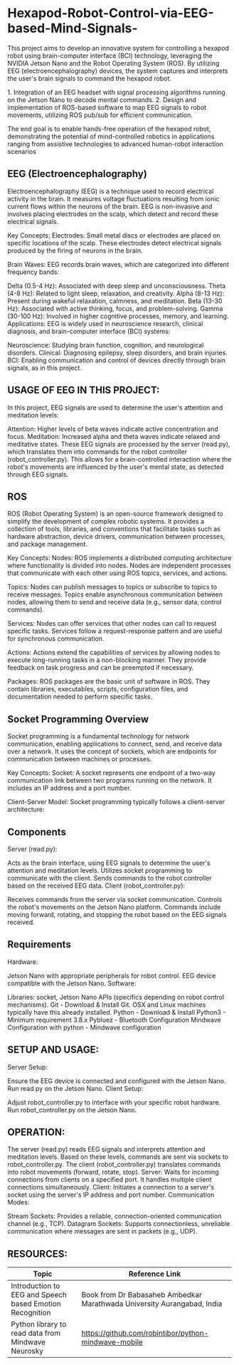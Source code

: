 # Hexapod-Robot-Control-via-EEG-based-Mind-Signals-

This project aims to develop an innovative system for controlling a hexapod robot using brain-computer interface (BCI) technology, leveraging the NVIDIA Jetson Nano and the Robot Operating System (ROS). By utilizing EEG (electroencephalography) devices, the system captures and interprets the user's brain signals to command the hexapod robot.

1.⁠ ⁠Integration of an EEG headset with signal processing algorithms running on the Jetson Nano to decode mental commands.
2.⁠ ⁠Design and implementation of ROS-based software to map EEG signals to robot movements, utilizing ROS pub/sub for efficient communication.


The end goal is to enable hands-free operation of the hexapod robot, demonstrating the potential of mind-controlled robotics in applications ranging from assistive technologies to advanced human-robot interaction scenarios




## EEG (Electroencephalography) 

Electroencephalography (EEG) is a technique used to record electrical activity in the brain. It measures voltage fluctuations resulting from ionic current flows within the neurons of the brain. EEG is non-invasive and involves placing electrodes on the scalp, which detect and record these electrical signals.

Key Concepts:
Electrodes: Small metal discs or electrodes are placed on specific locations of the scalp. These electrodes detect electrical signals produced by the firing of neurons in the brain.

Brain Waves: EEG records brain waves, which are categorized into different frequency bands:

Delta (0.5-4 Hz): Associated with deep sleep and unconsciousness.
Theta (4-8 Hz): Related to light sleep, relaxation, and creativity.
Alpha (8-13 Hz): Present during wakeful relaxation, calmness, and meditation.
Beta (13-30 Hz): Associated with active thinking, focus, and problem-solving.
Gamma (30-100 Hz): Involved in higher cognitive processes, memory, and learning.
Applications: EEG is widely used in neuroscience research, clinical diagnosis, and brain-computer interface (BCI) systems:

Neuroscience: Studying brain function, cognition, and neurological disorders.
Clinical: Diagnosing epilepsy, sleep disorders, and brain injuries.
BCI: Enabling communication and control of devices directly through brain signals, as in this project.

## USAGE OF EEG IN THIS PROJECT:
In this project, EEG signals are used to determine the user's attention and meditation levels:

Attention: Higher levels of beta waves indicate active concentration and focus.
Meditation: Increased alpha and theta waves indicate relaxed and meditative states.
These EEG signals are processed by the server (read.py), which translates them into commands for the robot controller (robot_controller.py). This allows for a brain-controlled interaction where the robot's movements are influenced by the user's mental state, as detected through EEG signals.

## ROS

ROS (Robot Operating System) is an open-source framework designed to simplify the development of complex robotic systems. It provides a collection of tools, libraries, and conventions that facilitate tasks such as hardware abstraction, device drivers, communication between processes, and package management.

Key Concepts:
Nodes: ROS implements a distributed computing architecture where functionality is divided into nodes. Nodes are independent processes that communicate with each other using ROS topics, services, and actions.

Topics: Nodes can publish messages to topics or subscribe to topics to receive messages. Topics enable asynchronous communication between nodes, allowing them to send and receive data (e.g., sensor data, control commands).

Services: Nodes can offer services that other nodes can call to request specific tasks. Services follow a request-response pattern and are useful for synchronous communication.

Actions: Actions extend the capabilities of services by allowing nodes to execute long-running tasks in a non-blocking manner. They provide feedback on task progress and can be preempted if necessary.

Packages: ROS packages are the basic unit of software in ROS. They contain libraries, executables, scripts, configuration files, and documentation needed to perform specific tasks.


## Socket Programming Overview
Socket programming is a fundamental technology for network communication, enabling applications to connect, send, and receive data over a network. It uses the concept of sockets, which are endpoints for communication between machines or processes.

Key Concepts:
Socket: A socket represents one endpoint of a two-way communication link between two programs running on the network. It includes an IP address and a port number.

Client-Server Model: Socket programming typically follows a client-server architecture:


## Components
Server (read.py):

Acts as the brain interface, using EEG signals to determine the user's attention and meditation levels.
Utilizes socket programming to communicate with the client.
Sends commands to the robot controller based on the received EEG data.
Client (robot_controller.py):

Receives commands from the server via socket communication.
Controls the robot's movements on the Jetson Nano platform.
Commands include moving forward, rotating, and stopping the robot based on the EEG signals received.

## Requirements
Hardware:

Jetson Nano with appropriate peripherals for robot control.
EEG device compatible with the Jetson Nano.
Software:

Libraries: socket, Jetson Nano APIs (specifics depending on robot control mechanisms).
Git - Download & Install Git. OSX and Linux machines typically have this already installed.
Python - Download & Install Python3 - Minimum requirement 3.8.x
Pybluez - Bluetooth Configuration
Mindwave Configuration with python - Mindwave configuration

## SETUP AND USAGE:
Server Setup:

Ensure the EEG device is connected and configured with the Jetson Nano.
Run read.py on the Jetson Nano.
Client Setup:

Adjust robot_controller.py to interface with your specific robot hardware.
Run robot_controller.py on the Jetson Nano.

## OPERATION:

The server (read.py) reads EEG signals and interprets attention and meditation levels.
Based on these levels, commands are sent via sockets to robot_controller.py.
The client (robot_controller.py) translates commands into robot movements (forward, rotate, stop).
Server: Waits for incoming connections from clients on a specified port. It handles multiple client connections simultaneously.
Client: Initiates a connection to a server's socket using the server's IP address and port number.
Communication Modes:

Stream Sockets: Provides a reliable, connection-oriented communication channel (e.g., TCP).
Datagram Sockets: Supports connectionless, unreliable communication where messages are sent in packets (e.g., UDP).


## RESOURCES:


| Topic      | Reference Link |
| ----------- | ----------- |
| Introduction to EEG and Speech based Emotion Recognition | Book from Dr Babasaheb Ambedkar Marathwada University  Aurangabad, India |
| Python library to read data from Mindwave Neurosky | https://github.com/robintibor/python-mindwave-mobile 
